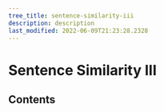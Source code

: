 ```yaml
---
tree_title: sentence-similarity-iii
description: description
last_modified: 2022-06-09T21:23:28.2328
---
```


# Sentence Similarity III

## Contents
